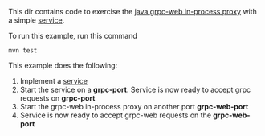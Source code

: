 This dir contains code to exercise the [java grpc-web in-process
proxy](../../../../../../src/connector) with a simple 
[service](src/main/proto/greeter.proto).

To run this example, run this command
```
mvn test
```

This example does the following:
1. Implement a [service](src/main/proto/greeter.proto)
2. Start the service on a **grpc-port**. Service is now ready to accept grpc requests on **grpc-port**
3. Start the grpc-web in-process proxy on another port **grpc-web-port**
4. Service is now ready to accept grpc-web requests on the **grpc-web-port**
